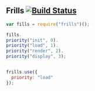 ## Frills [![Build Status](https://travis-ci.org/classdojo/frills.js.svg)](https://travis-ci.org/classdojo/frills.js)


```javascript
var fills = require("frills")();

fills.
priority("init", 0).
priority("load", 1).
priority("render", 2).
priority("display", 3);


frills.use({
  priority: "load"
});

```
